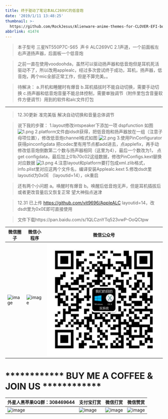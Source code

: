 ```yaml
---
title: 终于驱动了笔记本ALC269VC的低音炮
date: '2019/1/11 13:48:25'
thumbnail: >-
  https://github.com/RockJesus/Alienware-anime-themes-for-CLOVER-EFI-bootloader/blob/master/screenshots/awhd.gif?raw=true
abbrlink: 41474
---
```


>本子型号 三星NT550P7C-S65 
声卡 ALC269VC 2.1声道，一个前面板左右声道扬声器，后面板一个低音炮

>之前一直在使用voodoohda，虽然可以驱动扬声器和低音炮但是耳机死活驱动不了，所以改用applealc，经过多次尝试终于成功，耳机，扬声器，低音炮，两个mic全部正常工作，但是不算完美。。

>待解决：
a.开机和睡醒时有爆音
b.耳机插拔时不能自动切换，需要手动切换
c.扬声器和低音炮音量不能总体控制，需要单独调节（附件里包含音量软件方便调节）用到的软件和alc文件打包 


***
>12.30更新 准完美版
解决自动切换和音量总体调节

>说下我的步骤：
1.layout修改intspeaker下添加一项 dspfunction 如图
![1.png](http://upload-images.jianshu.io/upload_images/15836855-fe1261dc158a05fe.png?imageMogr2/auto-orient/strip%7CimageView2/2/w/1240 "1.png")
2.platform文件由idsdt获得，把低音炮和扬声器放在一组（注意子母项位置），修改低音炮channel格式如图
![2.png](http://upload-images.jianshu.io/upload_images/15836855-11c27e9dae588726.png?imageMogr2/auto-orient/strip%7CimageView2/2/w/1240 "2.png")
3.使用PinConfigurator获得pinconfigdata
把codec里有用节点都add进去，点applefix，再手动修改低音炮倒数第二个数与扬声器相同（这里为4），最后一个数改为1，
点get configdata，最后加上01b70c02这组数据，修改PinConfigs.kext替换对应数据
![3.png](http://upload-images.jianshu.io/upload_images/15836855-aa339f492cee21eb.png?imageMogr2/auto-orient/strip%7CimageView2/2/w/1240 "3.png")
4.注意layout和platform要打包成xml.zlib格式，info.plist里对应这两个文件名，编译安装Applealc.kext
5.修改dsdt里layoutid为0x0E （layoutid=14），ok重启

>还有两个小问题
a。唤醒时有爆音
b。唤醒后低音炮无声，但是耳机插拔后或者更改音量后又恢复正常
望大神指点迷津



>12.31 已上传 https://github.com/vit9696/AppleALC layoutid=14，改dsdt里为0x0E即可直接使用

>文件下载https://pan.baidu.com/s/1QLCznYTq523vwP-OoQCtpw



| 微信圈子                                                                                                                                                              | 微信小程序                                                                                                                                                              | 微信公众号                                                                                                                                                                                                                                                                                                                            | 
| ----------------------------------------------------------   | ----------------------------------------------------------   | ----------------------------------------------------------   |  
| ![image](https://github.com/RockJesus/Alienware-17-R4-Dual-GPU-MacOS-10.15-14-13-Hackintosh/blob/master/tony/%E5%BE%AE%E4%BF%A1%E5%9C%88%E5%AD%90.jpeg?raw=true) | ![image](https://github.com/RockJesus/Alienware-17-R4-Dual-GPU-MacOS-10.15-14-13-Hackintosh/blob/master/tony/%E5%BE%AE%E4%BF%A1%E5%B0%8F%E7%A8%8B%E5%BA%8F.png?raw=true) | ![image](https://github.com/RockJesus/Alienware-17-R4-Dual-GPU-MacOS-10.15-14-13-Hackintosh/blob/master/tony/微信公众号.jpg) | 
# ************ BUY ME A COFFEE & JOIN US ************
| 外星人黑苹果QQ群：308469644                                                                                                                                                              | 支付宝打赏                                                                                                                                                              | 微信打赏                                                                                                                                                              |  微信赞赏                                                                                                                                                              | 
| ----------------------------------------------------------   | ----------------------------------------------------------   | ----------------------------------------------------------   |  ----------------------------------------------------------   | 
| ![image](https://github.com/RockJesus/Alienware-17-R4-Dual-GPU-MacOS-Mojave-10.14-Hackintosh/blob/master/qq.png?raw=true) | ![image](https://github.com/RockJesus/Alienware-17-R4-I7-7700HQ-MacOS-High-Sierra/blob/master/zfb.jpeg) | ![image](https://github.com/RockJesus/Alienware-17-R4-I7-7700HQ-MacOS-High-Sierra/blob/master/wx.jpeg) | ![image](https://github.com/RockJesus/Alienware-17-R4-Dual-GPU-MacOS-10.15-14-13-Hackintosh/blob/master/zsm.png?raw=true) |
